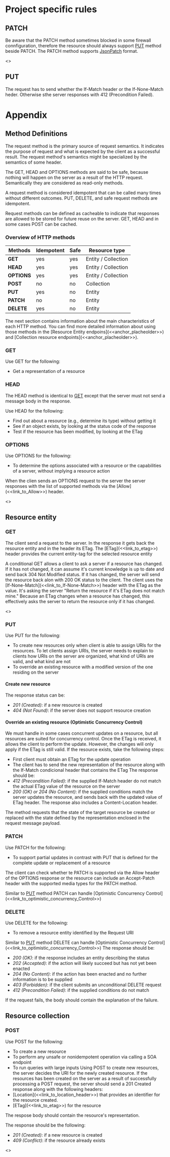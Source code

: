 # Project specific rules
## PATCH
Be aware that the PATCH method sometimes blocked in some firewall connfiguration, therefore the resource should always support [PUT](#PUT) method beside PATCH.
The PATCH method supports [JsonPatch](http://jsonpatch.com) format.

<<example>>

## PUT
The request has to send whether the If-Match header or the If-None-Match heder. Otherwise sthe server responses with 412 (Precondition Failed).

# Appendix
## Method Definitions
The request method is the primary source of request semantics. It indicates the purpose of request and what is expected by the client as a successful result.
The request method's semantics might be specialized by the semantics of some header.

The GET, HEAD and OPTIONS methods are said to be safe, because nothing will happen on the server as a result of the HTTP request. Semantically they are considered as read-only methods.

A request method is considered idempotent that can be called many times without different outcomes. PUT, DELETE, and safe request methods are idempotent.

Request methods can be defined as cacheable to indicate that responses are allowed to be stored for future reuse on the server. GET, HEAD and in some cases POST can be cached.
### Overview of HTTP methods
Methods | Idempotent | Safe | Resource type
--- | --- | --- | ---
**GET** | yes | yes | Entity / Collection
**HEAD** | yes | yes | Entity / Collection
**OPTIONS** | yes | yes | Entity / Collection
**POST** | no | no | Collection
**PUT** | yes | no | Entity
**PATCH** | no | no | Entity
**DELETE** | yes | no | Entity

The next section contains information about the main characteristics of each HTTP method. You can find more detailed information about using those methods in the [Resource Entity endpoins](<<anchor_placheolder>>) and [Collection resource endpoints](<<anchor_placheolder>>).

### <a name="GET"></a>GET
Use GET for the following:
* Get a representation of a resource

### <a name="HEAD"></a>HEAD
The HEAD method is identical to [GET](#GET) except that the server must not send a message body in the response.

Use HEAD for the following:
* Find out about a resource (e.g., determine its type) without getting it
* See if an object exists, by looking at the status code of the response
* Test if the resource has been modified, by looking at the ETag

### <a name="OPTIONS"></a>OPTIONS
Use OPTIONS for the following:
* To determine the options associated with a resource or the capabilities of a server, without implying a resource action

When the clien sends an OPTIONS request to the server the server responses with the list of supported methods via the [Allow](<<link_to_Allow>>) header.

<<example>>

## Resource entity
### GET
The client send a request to the server. In the response it gets back the resource entity and in the header its ETag.
The [ETag](<<link_to_etag>>) header provides the current entity-tag for the selected resource entity

A conditional GET allows a client to ask a server if a resource has changed. If it has not changed, it can assume it's current knowledge is up to date and send back 304 Not Modified status. If it has changed, the server will send the resource back alon with 200 OK status to the client.
The client uses the [If-None-Match](<<link_to_If-None-Match>>) header with the ETag as the value. It's asking the server "Return the resource if it's ETag does not match mine." Because an ETag changes when a resource has changed, this effectively asks the server to return the resource only if it has changed.

<<example>>

### <a name="PUT"></a>PUT
Use PUT for the following:
* To create new resources only when client is able to assign URIs for the resources. To let clients assign URIs, the server needs to explain to clients how URIs on the server are organized, what kind of URIs are valid, and what kind are not
* To override an existing resource with a modified version of the one residing on the server

#### Create new resource
The response status can be:
* *201 (Created)*: if a new resource is created
* *404 (Not Found)*: if the server does not support resource creation

#### Override an existing resource (Optimistic Concurrency Control)
We must handle in some cases concurrent updates on a resource, but all resources are suited for concurrency control.
Once the ETag is received, it allows the client to perform the update. However, the changes will only apply if the ETag is still valid.
If the resource exists, take the following steps:
* First client must obtain an ETag for the update operation
* The client has to send the new representation of the resource along with the If-Match condicional header that contains the ETag
The response should be:
* *412 (Precondition Failed)*: if the supplied If-Match header do not match the actual ETag value of the resource on the server
* *200 (OK) or 204 (No Content)*: if the supplied conditions match the server updates the resource, and sends back  with the updated value of ETag header. The response also includes a Content-Location header.

The method requests that the state of the target resource be created or replaced with the state defined by the representation enclosed in the request message payload.

### <a name="PATCH"></a>PATCH
Use PATCH for the following:
* To support partial updates in contrast with PUT that is defined for the complete update or replacement of a resource

The client can check whether te PATCH is supported via the Allow header of the OPTIONS response or the resource can include an Accept-Patch header with the supported media types for the PATCH method.

Similar to [PUT](#PUT) method PATCH can handle [Optimistic Concurrency Control](<<link_to_optimistic_concurrency_Control>>)

### <a name="DELETE"></a>DELETE
Use DELETE for the following:
* To remove a resource entity identified by the Request URI

Similar to [PUT](#PUT) method DELETE can handle [Optimistic Concurrency Control](<<link_to_optimistic_concurrency_Control>>)
The response should be:
* *200 (OK)*: if the response includes an entity describing the status
* *202 (Accepted)*: if the action will likely succeed but has not yet been enacted
* *204 (No Content)*: if the action has been enacted and no further information is to be supplied
* *403 (Forbidden)*: if the client submits an unconditional DELETE request
* *412 (Precondition Failed)*: if the supplied conditions do not match

If the request fails, the body should contain the explanation of the failure.

## Resource collection
### <a name="POST"></a>POST
Use POST for the following:
* To create a new resource
* To perform any unsafe or nonidempotent operation via calling a SOA endpoint
* To run queries with large inputs
Using POST to create new resources, the server decides the URI for the newly created resource.
If the resources has been created on the server as a result of successfully processing a POST request, the server should send a 201 Created response along with the following headers:
* [Location](<<link_to_location_header>>) that provides an identifier for the resource created.
* [ETag](<<link_to_etag>>) for the resource

The respose body should contain the resource's representation.

The response should be the following:
* *201 (Created)*: if a new resource is created
* *409 (Conflict)*: if the resource already exists

<<example>>
